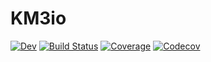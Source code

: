 # KM3io

[![Dev](https://img.shields.io/badge/docs-dev-blue.svg)](https://jschumann.gitlab.io/KM3io.jl/dev)
[![Build Status](https://gitlab.com/jschumann/KM3io.jl/badges/master/build.svg)](https://gitlab.com/jschumann/KM3io.jl/pipelines)
[![Coverage](https://gitlab.com/jschumann/KM3io.jl/badges/master/coverage.svg)](https://gitlab.com/jschumann/KM3io.jl/commits/master)
[![Codecov](https://codecov.io/gh/jschumann/KM3io.jl/branch/master/graph/badge.svg)](https://codecov.io/gh/jschumann/KM3io.jl)
